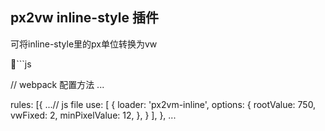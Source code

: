 ## px2vw inline-style 插件

可将inline-style里的px单位转换为vw

```js

// webpack 配置方法
...

  rules: [{
    ...// js file
    use: [
      {
        loader: 'px2vm-inline',
        options: {
          rootValue: 750,
          vwFixed: 2,
          minPixelValue: 12,
        },
      }
    ],
  }, 
...
```